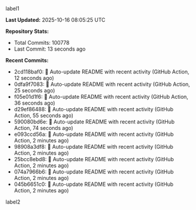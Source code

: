 
label1 
<!-- ACTIVITY_START -->
**Last Updated:** 2025-10-16 08:05:25 UTC

**Repository Stats:**
- Total Commits: 100778
- Last Commit: 13 seconds ago

**Recent Commits:**
- 2cd118baf0: 🤖 Auto-update README with recent activity (GitHub Action, 12 seconds ago)
- 0dfa9f7083: 🤖 Auto-update README with recent activity (GitHub Action, 25 seconds ago)
- f05e01d1f6: 🤖 Auto-update README with recent activity (GitHub Action, 36 seconds ago)
- d29ef86488: 🤖 Auto-update README with recent activity (GitHub Action, 55 seconds ago)
- 590080bd6e: 🤖 Auto-update README with recent activity (GitHub Action, 74 seconds ago)
- e093ccd56a: 🤖 Auto-update README with recent activity (GitHub Action, 2 minutes ago)
- 98908a3df8: 🤖 Auto-update README with recent activity (GitHub Action, 2 minutes ago)
- 25bcc8ebd8: 🤖 Auto-update README with recent activity (GitHub Action, 2 minutes ago)
- 074a7966b6: 🤖 Auto-update README with recent activity (GitHub Action, 2 minutes ago)
- 045b6651c0: 🤖 Auto-update README with recent activity (GitHub Action, 2 minutes ago)
<!-- ACTIVITY_END -->

label2

